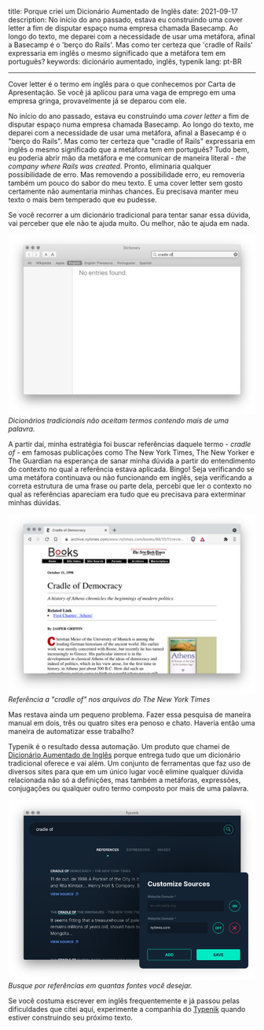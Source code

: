 title: Porque criei um Dicionário Aumentado de Inglês
date: 2021-09-17
description: No início do ano passado, estava eu construindo uma cover letter a fim de disputar espaço numa empresa chamada Basecamp. Ao longo do texto, me deparei com a necessidade de usar uma metáfora, afinal a Basecamp é o 'berço do Rails'. Mas como ter certeza que 'cradle of Rails' expressaria em inglês o mesmo significado que a metáfora tem em português?
keywords: dicionário aumentado, inglês, typenik
lang: pt-BR

---

Cover letter é o termo em inglês para o que conhecemos por Carta de Apresentação. Se você já aplicou para uma vaga de emprego em uma empresa gringa, provavelmente já se deparou com ele.

No início do ano passado, estava eu construindo uma *cover letter* a fim de disputar espaço numa empresa chamada Basecamp. Ao longo do texto, me deparei com a necessidade de usar uma metáfora, afinal a Basecamp é o "berço do Rails". Mas como ter certeza que "cradle of Rails" expressaria em inglês o mesmo significado que a metáfora tem em português? Tudo bem, eu poderia abrir mão da metáfora e me comunicar de maneira literal - *the company where Rails was created*. Pronto, eliminaria qualquer possibilidade de erro. Mas removendo a possibilidade erro, eu removeria também um pouco do sabor do meu texto. E uma cover letter sem gosto certamente não aumentaria minhas chances. Eu precisava manter meu texto o mais bem temperado que eu pudesse.

Se você recorrer a um dicionário tradicional para tentar sanar essa dúvida, vai perceber que ele não te ajuda muito. Ou melhor, não te ajuda em nada.

![Limitação de um Dicionário Tradicional](../../images/traditional-dictionary-limitation.png)  
_Dicionários tradicionais não aceitam termos contendo mais de uma palavra._

A partir daí, minha estratégia foi buscar referências daquele termo - *cradle of* - em famosas publicações como The New York Times, The New Yorker e The Guardian na esperança de sanar minha dúvida a partir do entendimento do contexto no qual a referência estava aplicada. Bingo! Seja verificando se uma metáfora continuava ou não funcionando em inglês, seja verificando a correta estrutura de uma frase ou parte dela, percebi que ler o contexto no qual as referências apareciam era tudo que eu precisava para exterminar minhas dúvidas.

!["cradle of" no nytimes.com](../../images/cradle-of-nytimes.png)  
_Referência a "cradle of" nos arquivos do The New York Times_

Mas restava ainda um pequeno problema. Fazer essa pesquisa de maneira manual em dois, três ou quatro sites era penoso e chato. Haveria então uma maneira de automatizar esse trabalho?

Typenik é o resultado dessa automação. Um produto que chamei de [Dicionário Aumentado de Inglês](https://typenik.com/blog/what-is-an-english-augmented-dictionary/) porque entrega tudo que um dicionário tradicional oferece e vai além. Um conjunto de ferramentas que faz uso de diversos sites para que em um único lugar você elimine qualquer dúvida relacionada não só a definições, mas também a metáforas, expressões, conjugações ou qualquer outro termo composto por mais de uma palavra.

!["cradle of" no typenik.com](../../images/cradle-of-typenik-custom-sources.png)  
_Busque por referências em quantas fontes você desejar._

Se você costuma escrever em inglês frequentemente e já passou pelas dificuldades que citei aqui, experimente a companhia do [Typenik](https://typenik.com) quando estiver construindo seu próximo texto.
